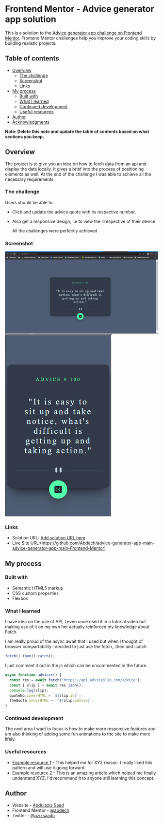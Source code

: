 # Frontend Mentor - Advice generator app solution

This is a solution to the [Advice generator app challenge on Frontend Mentor](https://www.frontendmentor.io/challenges/advice-generator-app-QdUG-13db). Frontend Mentor challenges help you improve your coding skills by building realistic projects.

## Table of contents

- [Overview](#overview)
  - [The challenge](#the-challenge)
  - [Screenshot](#screenshot)
  - [Links](#links)
- [My process](#my-process)
  - [Built with](#built-with)
  - [What I learned](#what-i-learned)
  - [Continued development](#continued-development)
  - [Useful resources](#useful-resources)
- [Author](#author)
- [Acknowledgments](#acknowledgments)

**Note: Delete this note and update the table of contents based on what sections you keep.**

## Overview

The project is to give you an idea on how to fetch data from an api and display the data locally. It gives a brief into the process of positioning elements as well. At the end of the challenge I was able to achieve all the necessary requirements.

### The challenge

Users should be able to:

- Click and update the advice quote with its respective number.
- Also get a responsive design, I.e to view the irrespective of their device

  All the challenges were perfectly achieved

### Screenshot

![](./screenshots/desktop.png)
![](./screenshots/mobile.png)

### Links

- Solution URL: [Add solution URL here](https://your-solution-url.com)
- Live Site URL:(https://github.com/Abdech/advice-generator-app-main-advice-generator-app-main-Frontend-Mentor)

## My process

### Built with

- Semantic HTML5 markup
- CSS custom properties
- Flexbox

### What I learned

I have idea on the use of API, I even once used it in a tutorial video but making use of it on my own her actually reinforced my knowledge about Fetch.

I am really proud of the async await that I used but when I thought of browser compartability i decided to just use the fetch, .then and .catch

```js
fetch().then().catch();
```

I just comment it out in the js which can be uncommented in the future.

```js
async function advicer() {
  const res = await fetch("https://api.adviceslip.com/advice");
  const { slip } = await res.json();
  console.log(slip);
  quoteNo.innerHTML = `${slip.id}`;
  theQuote.innerHTML = `"${slip.advice}`;
}
```

### Continued development

The next area I want to focus is how to make more responsive features and am also thinking of adding some fun animations to the site to make more lifely.

### Useful resources

- [Example resource 1](https://www.example.com) - This helped me for XYZ reason. I really liked this pattern and will use it going forward.
- [Example resource 2](https://www.example.com) - This is an amazing article which helped me finally understand XYZ. I'd recommend it to anyone still learning this concept.

## Author

- Website - [Abdulaziz Saad](https://github.com/Abdech/Main_portfolio)
- Frontend Mentor - [@abdech](https://www.frontendmentor.io/profile/abdech)
- Twitter - [@azizsaadu](https://www.twitter.com/azizsaadu)
  
